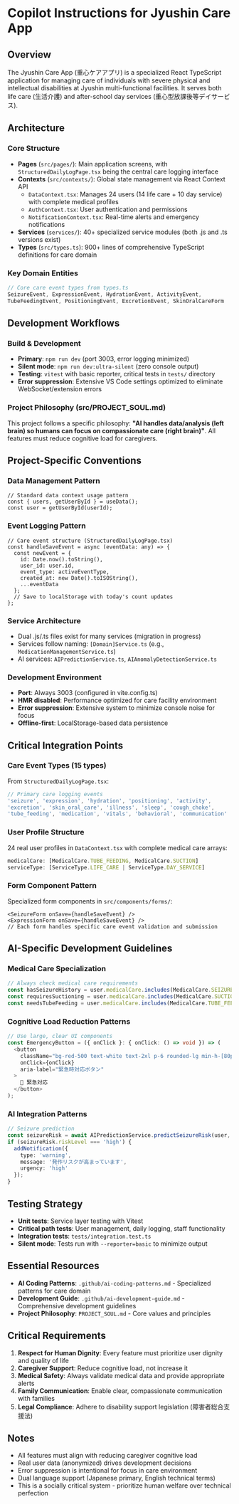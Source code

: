 # Copilot Instructions for Jyushin Care App

## Overview
The Jyushin Care App (重心ケアアプリ) is a specialized React TypeScript application for managing care of individuals with severe physical and intellectual disabilities at Jyushin multi-functional facilities. It serves both life care (生活介護) and after-school day services (重心型放課後等デイサービス).

## Architecture
### Core Structure
- **Pages** (`src/pages/`): Main application screens, with `StructuredDailyLogPage.tsx` being the central care logging interface
- **Contexts** (`src/contexts/`): Global state management via React Context API
  - `DataContext.tsx`: Manages 24 users (14 life care + 10 day service) with complete medical profiles
  - `AuthContext.tsx`: User authentication and permissions
  - `NotificationContext.tsx`: Real-time alerts and emergency notifications
- **Services** (`services/`): 40+ specialized service modules (both .js and .ts versions exist)
- **Types** (`src/types.ts`): 900+ lines of comprehensive TypeScript definitions for care domain

### Key Domain Entities
```typescript
// Core care event types from types.ts
SeizureEvent, ExpressionEvent, HydrationEvent, ActivityEvent, 
TubeFeedingEvent, PositioningEvent, ExcretionEvent, SkinOralCareForm
```

## Development Workflows
### Build & Development
- **Primary**: `npm run dev` (port 3003, error logging minimized)
- **Silent mode**: `npm run dev:ultra-silent` (zero console output)
- **Testing**: `vitest` with basic reporter, critical tests in `tests/` directory
- **Error suppression**: Extensive VS Code settings optimized to eliminate WebSocket/extension errors

### Project Philosophy (src/PROJECT_SOUL.md)
This project follows a specific philosophy: **"AI handles data/analysis (left brain) so humans can focus on compassionate care (right brain)"**. All features must reduce cognitive load for caregivers.

## Project-Specific Conventions
### Data Management Pattern
```tsx
// Standard data context usage pattern
const { users, getUserById } = useData();
const user = getUserById(userId);
```

### Event Logging Pattern
```tsx
// Care event structure (StructuredDailyLogPage.tsx)
const handleSaveEvent = async (eventData: any) => {
  const newEvent = {
    id: Date.now().toString(),
    user_id: user.id,
    event_type: activeEventType,
    created_at: new Date().toISOString(),
    ...eventData
  };
  // Save to localStorage with today's count updates
};
```

### Service Architecture
- Dual .js/.ts files exist for many services (migration in progress)
- Services follow naming: `[Domain]Service.ts` (e.g., `MedicationManagementService.ts`)
- AI services: `AIPredictionService.ts`, `AIAnomalyDetectionService.ts`

### Development Environment
- **Port**: Always 3003 (configured in vite.config.ts)
- **HMR disabled**: Performance optimized for care facility environment
- **Error suppression**: Extensive system to minimize console noise for focus
- **Offline-first**: LocalStorage-based data persistence

## Critical Integration Points
### Care Event Types (15 types)
From `StructuredDailyLogPage.tsx`:
```typescript
// Primary care logging events
'seizure', 'expression', 'hydration', 'positioning', 'activity', 
'excretion', 'skin_oral_care', 'illness', 'sleep', 'cough_choke', 
'tube_feeding', 'medication', 'vitals', 'behavioral', 'communication'
```

### User Profile Structure
24 real user profiles in `DataContext.tsx` with complete medical care arrays:
```typescript
medicalCare: [MedicalCare.TUBE_FEEDING, MedicalCare.SUCTION]
serviceType: [ServiceType.LIFE_CARE | ServiceType.DAY_SERVICE]
```

### Form Component Pattern
Specialized form components in `src/components/forms/`:
```tsx
<SeizureForm onSave={handleSaveEvent} />
<ExpressionForm onSave={handleSaveEvent} />
// Each form handles specific care event validation and submission
```

## AI-Specific Development Guidelines

### Medical Care Specialization
```typescript
// Always check medical care requirements
const hasSeizureHistory = user.medicalCare.includes(MedicalCare.SEIZURE_MEDICATION);
const requiresSuctioning = user.medicalCare.includes(MedicalCare.SUCTION);
const needsTubeFeeding = user.medicalCare.includes(MedicalCare.TUBE_FEEDING);
```

### Cognitive Load Reduction Patterns
```typescript
// Use large, clear UI components
const EmergencyButton = ({ onClick }: { onClick: () => void }) => (
  <button 
    className="bg-red-500 text-white text-2xl p-6 rounded-lg min-h-[80px] min-w-[200px]"
    onClick={onClick}
    aria-label="緊急時対応ボタン"
  >
    🚨 緊急対応
  </button>
);
```

### AI Integration Patterns
```typescript
// Seizure prediction
const seizureRisk = await AIPredictionService.predictSeizureRisk(user, recentLogs);
if (seizureRisk.riskLevel === 'high') {
  addNotification({
    type: 'warning',
    message: '発作リスクが高まっています',
    urgency: 'high'
  });
}
```

## Testing Strategy
- **Unit tests**: Service layer testing with Vitest
- **Critical path tests**: User management, daily logging, staff functionality
- **Integration tests**: `tests/integration.test.ts`
- **Silent mode**: Tests run with `--reporter=basic` to minimize output

## Essential Resources
- **AI Coding Patterns**: `.github/ai-coding-patterns.md` - Specialized patterns for care domain
- **Development Guide**: `.github/ai-development-guide.md` - Comprehensive development guidelines
- **Project Philosophy**: `PROJECT_SOUL.md` - Core values and principles

## Critical Requirements
1. **Respect for Human Dignity**: Every feature must prioritize user dignity and quality of life
2. **Caregiver Support**: Reduce cognitive load, not increase it
3. **Medical Safety**: Always validate medical data and provide appropriate alerts
4. **Family Communication**: Enable clear, compassionate communication with families
5. **Legal Compliance**: Adhere to disability support legislation (障害者総合支援法)

## Notes
- All features must align with reducing caregiver cognitive load
- Real user data (anonymized) drives development decisions
- Error suppression is intentional for focus in care environment
- Dual language support (Japanese primary, English technical terms)
- This is a socially critical system - prioritize human welfare over technical perfection
